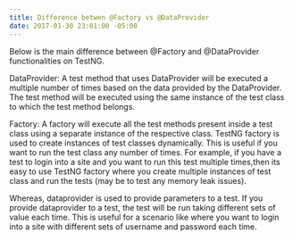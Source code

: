 ```yaml
---
title: Difference betwen @Factory vs @DataProvider
date: 2017-01-30 23:01:00 -05:00
---
```


Below is the main difference between @Factory and @DataProvider functionalities on TestNG.

<p>DataProvider: A test method that uses DataProvider will be executed a multiple number of times based on the data provided by the DataProvider. The test method will be executed using the same instance of the test class to which the test method belongs.</p>
Factory: A factory will execute all the test methods present inside a test class using a separate instance of the respective class.
TestNG factory is used to create instances of test classes dynamically. This is useful if you want to run the test class any number of times. For example, if you have a test to login into a site and you want to run this test multiple times,then its easy to use TestNG factory where you create multiple instances of test class and run the tests (may be to test any memory leak issues).

Whereas, dataprovider is used to provide parameters to a test. If you provide dataprovider to a test, the test will be run taking different sets of value each time. This is useful for a scenario like where you want to login into a site with different sets of username and password each time.